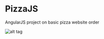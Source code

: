 # PizzaJS
AngularJS project on basic pizza website order

![alt tag](https://i.gyazo.com/234a31a491d81614396963251fa10a2c.png)
